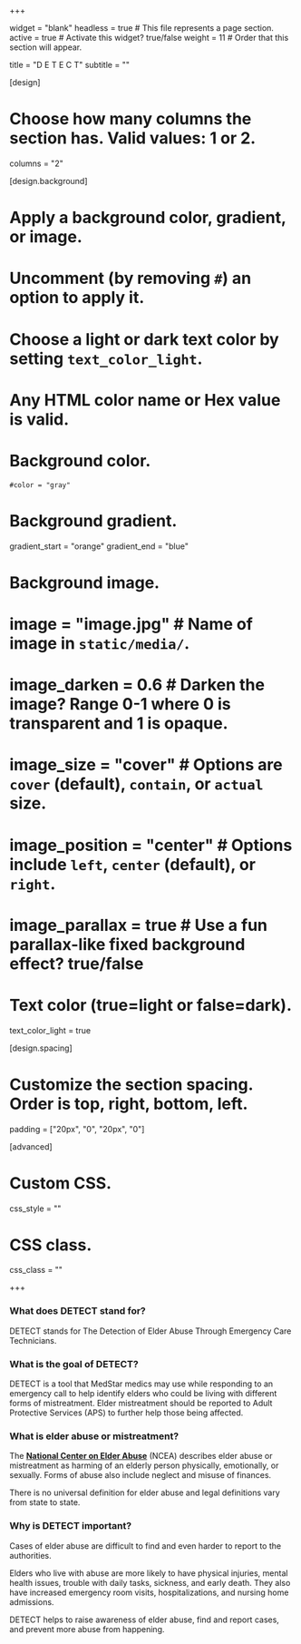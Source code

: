 +++

widget = "blank" 
headless = true  # This file represents a page section.
active = true  # Activate this widget? true/false
weight = 11  # Order that this section will appear.

title = "D  E T E C T"
subtitle = ""

[design]
  # Choose how many columns the section has. Valid values: 1 or 2.
  columns = "2"

[design.background]
  # Apply a background color, gradient, or image.
  #   Uncomment (by removing `#`) an option to apply it.
  #   Choose a light or dark text color by setting `text_color_light`.
  #   Any HTML color name or Hex value is valid.

  # Background color.
    #color = "gray"
  
  # Background gradient.
   gradient_start = "orange"
   gradient_end = "blue"
  
  # Background image.
  # image = "image.jpg"  # Name of image in `static/media/`.
  # image_darken = 0.6  # Darken the image? Range 0-1 where 0 is transparent and 1 is opaque.
  # image_size = "cover"  #  Options are `cover` (default), `contain`, or `actual` size.
  # image_position = "center"  # Options include `left`, `center` (default), or `right`.
  # image_parallax = true  # Use a fun parallax-like fixed background effect? true/false
  
  # Text color (true=light or false=dark).
  text_color_light = true

[design.spacing]
  # Customize the section spacing. Order is top, right, bottom, left.
  padding = ["20px", "0", "20px", "0"]

[advanced]
 # Custom CSS. 
 css_style = ""
 
 # CSS class.
 css_class = ""
 
+++

### **What does DETECT stand for?**

DETECT stands for The Detection of Elder Abuse Through Emergency Care Technicians.
 
### **What is the goal of DETECT?**

DETECT is a tool that MedStar medics may use while responding to an emergency call to help identify elders who could be living with different forms of mistreatment. Elder mistreatment should be reported to Adult Protective Services (APS) to further help those being affected.

### **What is elder abuse or mistreatment?**

The [**National Center on Elder Abuse**](https://ncea.acl.gov/) (NCEA) describes elder abuse or mistreatment as harming of an elderly person physically, emotionally, or sexually. Forms of abuse also include neglect and misuse of finances. 

There is no universal definition for elder abuse and legal definitions vary from state to state.

### **Why is DETECT important?**

Cases of elder abuse are difficult to find and even harder to report to the authorities. 

Elders who live with abuse are more likely to have physical injuries, mental health issues, trouble with daily tasks, sickness, and early death. They also have increased emergency room visits, hospitalizations, and nursing home admissions.

DETECT helps to raise awareness of elder abuse, find and report cases, and prevent more abuse from happening.

